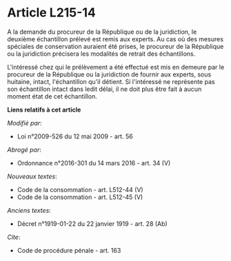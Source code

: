 # Article L215-14

A la demande du procureur de la République ou de la juridiction, le deuxième échantillon prélevé est remis aux experts. Au
cas où des mesures spéciales de conservation auraient été prises, le procureur de la République ou la juridiction précisera
les modalités de retrait des échantillons.

L'intéressé chez qui le prélèvement a été effectué est mis en demeure par le procureur de la République ou la juridiction de
fournir aux experts, sous huitaine, intact, l'échantillon qu'il détient. Si l'intéressé ne représente pas son échantillon
intact dans ledit délai, il ne doit plus être fait à aucun moment état de cet échantillon.

**Liens relatifs à cet article**

_Modifié par_:

  - Loi n°2009-526 du 12 mai 2009 - art. 56

_Abrogé par_:

  - Ordonnance n°2016-301 du 14 mars 2016 - art. 34 (V)

_Nouveaux textes_:

  - Code de la consommation - art. L512-44 (V)
  - Code de la consommation - art. L512-45 (V)

_Anciens textes_:

  - Décret n°1919-01-22 du 22 janvier 1919 - art. 28 (Ab)

_Cite_:

  - Code de procédure pénale - art. 163
